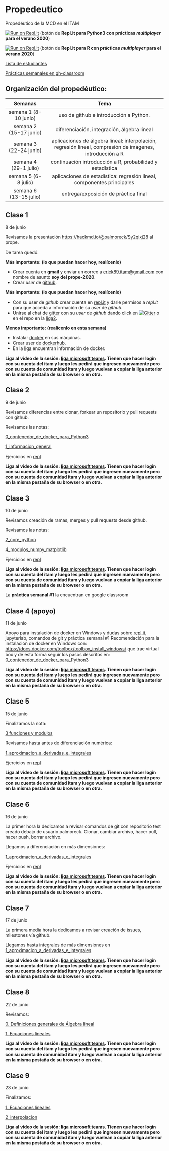 # Propedeutico 

Propedéutico de la MCD en el ITAM

[![Run on Repl.it](https://repl.it/badge/github/prope-2020-gh-classroom/repo-for-repl.it-Python)](https://repl.it/@palmoreck/repo-for-replit-Python) (botón de **Repl.it para Python3 con prácticas *multiplayer* para el verano 2020**)

[![Run on Repl.it](https://repl.it/badge/github/prope-2020-gh-classroom/repo-for-repl.it-R)](https://repl.it/@palmoreck/repo-for-replit-R) (botón de **Repl.it para R con prácticas *multiplayer* para el verano 2020**)

[Lista de estudiantes](https://drive.google.com/file/d/1dK9snUjbs-ki0M62tAswkyp5_efOXQiX/view?usp=sharing)

[Prácticas semanales en gh-classroom](https://github.com/prope-2020-gh-classroom)

## Organización del propedéutico:

| Semanas   | Tema                                                              |
| :--------:|:-----------------------------------------------------------------:|
| semana 1 (8-10 junio) | uso de github e introducción a Python.                                            | 
| semana 2 (15-17 junio)| diferenciación, integración, álgebra lineal                       |
| semana 3 (22-24 junio)| aplicaciones de álgebra lineal: interpolación, regresión lineal, compresión de imágenes, introducción a R                  |
|semana 4  (29-1 julio)| continuación introducción a R, probabilidad y estadística            |
|semana 5 (6-8 julio)|aplicaciones de estadística: regresión lineal, componentes principales|
|semana 6 (13-15 julio)| entrega/exposición de práctica final                                 |


## Clase 1

8 de junio

Revisamos la presentación https://hackmd.io/@palmoreck/Sy2qixj28 al prope.

De tarea quedó:

**Más importante: (lo que puedan hacer hoy, realícenlo)**

* Crear cuenta en **gmail** y enviar un correo a erick89.itam@gmail.com con nombre de asunto **soy del prope-2020**.
* Crear *user* de [github](https://github.com/).

**Más importante: (lo que puedan hacer hoy, realícenlo)**

* Con su user de *github* crear cuenta en [repl.it](https://repl.it/) y darle permisos a *repl.it* para que acceda a información de su *user* de *github*.
* Unirse al chat de [gitter](https://gitter.im/) con su *user* de *github* dando click en [![Gitter](https://badges.gitter.im/prope-2020/community.svg)](https://gitter.im/prope-2020/community?utm_source=badge&utm_medium=badge&utm_campaign=pr-badge) o en el repo en la [liga2](https://github.com/ITAM-DS/Propedeutico#dar-click-en-el-siguiente-bot%C3%B3n-para-unirse-al-chat-del-verano-del-2020-en-gitter-).

**Menos importante: (realícenlo en esta semana)**

* Instalar [docker](https://www.docker.com/) en sus máquinas.
* Crear user de [dockerhub](https://hub.docker.com/).
* En la [liga](https://github.com/ITAM-DS/Propedeutico/tree/master/herramientas/docker) encuentran información de docker.


**Liga al video de la sesión: [liga microsoft teams](https://web.microsoftstream.com/video/77bdb659-8015-46af-961f-408a9020ce17). Tienen que hacer login con su cuenta del itam y luego les pedirá que ingresen nuevamente pero con su cuenta de comunidad itam y luego vuelvan a copiar la liga anterior en la misma pestaña de su browser o en otra.**


## Clase 2

9 de junio

Revisamos diferencias entre clonar, forkear un repositorio y pull requests con github.


Revisamos las notas:

[0_contenedor_de_docker_para_Python3](https://github.com/ITAM-DS/Propedeutico/blob/master/Python/clases/1_introduccion/0_contenedor_de_docker_para_Python3.ipynb)

[1_informacion_general](https://github.com/ITAM-DS/Propedeutico/blob/master/Python/clases/1_introduccion/1_informacion_general.ipynb)

Ejercicios en [repl](https://github.com/prope-2020-gh-classroom/repo-for-repl.it-Python/tree/master/9_june_class)

**Liga al video de la sesión: [liga microsoft teams](https://web.microsoftstream.com/video/c9a28c33-e5dc-424e-a2f4-07fae5700076). Tienen que hacer login con su cuenta del itam y luego les pedirá que ingresen nuevamente pero con su cuenta de comunidad itam y luego vuelvan a copiar la liga anterior en la misma pestaña de su browser o en otra.**

## Clase 3

10 de junio

Revisamos creación de ramas, merges y pull requests desde github.

Revisamos las notas:


[2_core_python](https://github.com/ITAM-DS/Propedeutico/blob/master/Python/clases/1_introduccion/2_core_python.ipynb)

[4_modulos_numpy_matplotlib](https://github.com/ITAM-DS/Propedeutico/blob/master/Python/clases/1_introduccion/4_modulos_numpy_matplotlib.ipynb)

Ejercicios en [repl](https://github.com/prope-2020-gh-classroom/repo-for-repl.it-Python/tree/master/10_june_class)


**Liga al video de la sesión: [liga microsoft teams](https://web.microsoftstream.com/video/2cc8a951-ce48-4cfa-bf1c-57881bebc79e). Tienen que hacer login con su cuenta del itam y luego les pedirá que ingresen nuevamente pero con su cuenta de comunidad itam y luego vuelvan a copiar la liga anterior en la misma pestaña de su browser o en otra.**


La **práctica semanal #1** la encuentran en google classroom

## Clase 4 (apoyo)

11 de junio

Apoyo para instalación de docker en Windows y dudas sobre [repl.it](https://repl.it/), jupyterlab, comandos de git y práctica semanal #1 Recomendación para la instalación de docker en Windows con: https://docs.docker.com/toolbox/toolbox_install_windows/ que trae virtual box y de esta forma seguir los pasos descritos en: [0_contenedor_de_docker_para_Python3](https://github.com/ITAM-DS/Propedeutico/blob/master/Python/clases/1_introduccion/0_contenedor_de_docker_para_Python3.ipynb)

**Liga al video de la sesión: [liga microsoft teams](https://web.microsoftstream.com/video/54a66199-1d11-4eac-abd0-fc3f6ea984c1). Tienen que hacer login con su cuenta del itam y luego les pedirá que ingresen nuevamente pero con su cuenta de comunidad itam y luego vuelvan a copiar la liga anterior en la misma pestaña de su browser o en otra.**

## Clase 5

15 de junio

Finalizamos la nota:

[3 funciones y modulos](https://github.com/ITAM-DS/Propedeutico/blob/master/Python/clases/1_introduccion/3_funciones_y_modulos.ipynb)

Revisamos hasta antes de diferenciación numérica:

[1_aproximacion_a_derivadas_e_integrales](https://github.com/ITAM-DS/Propedeutico/blob/master/Python/clases/2_calculo_DeI/1_aproximacion_a_derivadas_e_integrales.ipynb)

Ejercicios en [repl](https://github.com/prope-2020-gh-classroom/repo-for-repl.it-Python/tree/master/15_june_class)

**Liga al video de la sesión: [liga microsoft teams](https://web.microsoftstream.com/video/a26390ac-ad76-48fb-8615-fa4e18015e99). Tienen que hacer login con su cuenta del itam y luego les pedirá que ingresen nuevamente pero con su cuenta de comunidad itam y luego vuelvan a copiar la liga anterior en la misma pestaña de su browser o en otra.**


## Clase 6

16 de junio

La primer hora la dedicamos a revisar comandos de git con repositorio test creado debajo de usuario palmoreck. Clonar, cambiar archivo, hacer pull, hacer push, borrar archivo.

Llegamos a diferenciación en más dimensiones:

[1_aproximacion_a_derivadas_e_integrales](https://github.com/ITAM-DS/Propedeutico/blob/master/Python/clases/2_calculo_DeI/1_aproximacion_a_derivadas_e_integrales.ipynb)

Ejercicios en [repl](https://github.com/prope-2020-gh-classroom/repo-for-repl.it-Python/tree/master/16_june_class)

**Liga al video de la sesión: [liga microsoft teams](https://web.microsoftstream.com/video/f00bdefe-d595-454c-8145-2f40cf0ec75f). Tienen que hacer login con su cuenta del itam y luego les pedirá que ingresen nuevamente pero con su cuenta de comunidad itam y luego vuelvan a copiar la liga anterior en la misma pestaña de su browser o en otra.**

## Clase 7 

17 de junio 

La primera media hora la dedicamos a revisar creación de issues, milestones vía github.

Llegamos hasta integrales de más dimensiones en [1_aproximacion_a_derivadas_e_integrales](https://github.com/ITAM-DS/Propedeutico/blob/master/Python/clases/2_calculo_DeI/1_aproximacion_a_derivadas_e_integrales.ipynb)

**Liga al video de la sesión: [liga microsoft teams](https://web.microsoftstream.com/video/cab16ebd-78a7-48db-877c-56a9b2397dad). Tienen que hacer login con su cuenta del itam y luego les pedirá que ingresen nuevamente pero con su cuenta de comunidad itam y luego vuelvan a copiar la liga anterior en la misma pestaña de su browser o en otra.**

## Clase 8

22 de junio

Revisamos: 

[0. Definiciones generales de Álgebra lineal](https://github.com/ITAM-DS/Propedeutico/blob/master/Python/clases/3_algebra_lineal/0_definiciones_generales.ipynb)

[1. Ecuaciones lineales](https://github.com/ITAM-DS/Propedeutico/blob/master/Python/clases/3_algebra_lineal/1_ecuaciones_lineales.ipynb)

**Liga al video de la sesión: [liga microsoft teams](https://web.microsoftstream.com/video/c0028875-e8e2-4d0e-8cdb-dd53d66ac698). Tienen que hacer login con su cuenta del itam y luego les pedirá que ingresen nuevamente pero con su cuenta de comunidad itam y luego vuelvan a copiar la liga anterior en la misma pestaña de su browser o en otra.**


## Clase 9

23 de junio

Finalizamos:

[1. Ecuaciones lineales](https://github.com/ITAM-DS/Propedeutico/blob/master/Python/clases/3_algebra_lineal/1_ecuaciones_lineales.ipynb)

[2_interpolacion](https://github.com/ITAM-DS/Propedeutico/blob/master/Python/clases/3_algebra_lineal/2_interpolacion.ipynb)

**Liga al video de la sesión: [liga microsoft teams](https://web.microsoftstream.com/video/c86047f2-3425-4275-aeff-614699b43074). Tienen que hacer login con su cuenta del itam y luego les pedirá que ingresen nuevamente pero con su cuenta de comunidad itam y luego vuelvan a copiar la liga anterior en la misma pestaña de su browser o en otra.**